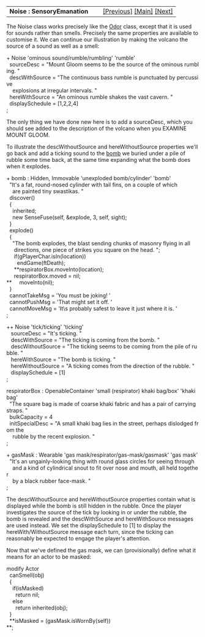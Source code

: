 ---
---
<table width="100%" data-border="0" data-cellspacing="0"
data-cellpadding="3" data-bgcolor="#C0C0C0">
<colgroup>
<col style="width: 50%" />
<col style="width: 50%" />
</colgroup>
<tbody>
<tr>
<td style="text-align: left;"><strong>Noise : SensoryEmanation<br />
</strong></td>
<td style="text-align: right;"><a href="odor.html">[Previous]</a> <a
href="generalintroduction.html">[Main]</a> <a
href="senseconnector.html">[Next]</a></td>
</tr>
</tbody>
</table>

  
The Noise class works precisely like the [Odor](odor.html) class, except
that it is used for sounds rather than smells. Precisely the same
properties are available to customise it. We can continue our
illustration by making the volcano the source of a sound as well as a
smell:  
  
+ Noise 'ominous sound/rumble/rumbling' 'rumble'  
  sourceDesc = "Mount Gloom seems to be the source of the ominous rumbling. "  
  descWithSource = "The continuous bass rumble is punctuated by percussive  
    explosions at irregular intervals. "  
  hereWithSource = "An ominous rumble shakes the vast cavern. "  
  displaySchedule = \[1,2,2,4\]  
;  
  
The only thing we have done new here is to add a sourceDesc, which you
should see added to the description of the volcano when you EXAMINE
MOUNT GLOOM.  
  
To illustrate the descWithoutSource and hereWithoutSource properties
we'll go back and add a ticking sound to the [bomb](sensefuse.html) we
buried under a pile of rubble some time back, at the same time expanding
what the bomb does when it explodes.  
  
+ bomb : Hidden, Immovable 'unexploded bomb/cylinder' 'bomb'  
  "It's a fat, round-nosed cylinder with tail fins, on a couple of which  
    are painted tiny swastikas. "  
  discover()  
  {  
    inherited;  
    new SenseFuse(self, &explode, 3, self, sight);  
  }  
  explode()  
  {  
    "The bomb explodes, the blast sending chunks of masonry flying in all  
     directions, one piece of strikes you square on the head. ";  
     if(gPlayerChar.isIn(location))  
       endGame(ftDeath);  
     **respiratorBox.moveInto(location);   
     respiratorBox.moved = nil;   
**     moveInto(nil);  
  }  
  cannotTakeMsg = 'You must be joking! '  
  cannotPushMsg = 'That might set it off. '  
  cannotMoveMsg = 'It\\s probably safest to leave it just where it is. '  
;  
  
++ Noise 'tick/ticking' 'ticking'  
   sourceDesc = "It's ticking. "  
   descWithSource = "The ticking is coming from the bomb. "  
   descWithoutSource = "The ticking seems to be coming from the pile of rubble. "  
   hereWithSource = "The bomb is ticking. "  
   hereWithoutSource = "A ticking comes from the direction of the rubble. "  
   displaySchedule = \[1\]  
;  
  
respiratorBox : OpenableContainer 'small (respirator) khaki bag/box' 'khaki bag'  
  "The square bag is made of coarse khaki fabric and has a pair of carrying straps. "  
  bulkCapacity = 4  
  initSpecialDesc = "A small khaki bag lies in the street, perhaps dislodged from the   
    rubble by the recent explosion. "  
;  
  
+ gasMask : Wearable 'gas mask/respirator/gas-mask/gasmask' 'gas mask'  
  "It's an ungainly-looking thing with round glass circles for seeing through  
    and a kind of cylindrical snout to fit over nose and mouth, all held together  
    by a black rubber face-mask. "  
;  
  
The descWithoutSource and hereWithoutSource properties contain what is
displayed while the bomb is still hidden in the rubble. Once the player
investigates the source of the tick by looking in or under the rubble,
the bomb is revealed and the descWithSource and hereWithSource messages
are used instead. We set the displaySchedule to \[1\] to display the
hereWith/WithoutSource message each turn, since the ticking can
reasonably be expected to engage the player's attention.  
  
Now that we've defined the gas mask, we can (provisionally) define what
it means for an actor to be masked:  
  
modify Actor  
  canSmell(obj)  
  {  
    if(isMasked)  
      return nil;  
    else    
      return inherited(obj);  
  }  
  **isMasked = (gasMask.isWornBy(self))  
**;  
  
  
